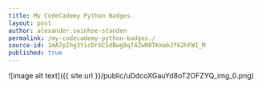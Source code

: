 ```yaml
---
title: My CodeCademy Python Badges.
layout: post
author: alexander.swinhoe-standen
permalink: /my-codecademy-python-badges./
source-id: 1mA7pIhg3YicDrXCSdBwg9qT4ZwN0TKmabJf62hFW1_M
published: true
---
```

![image alt text]({{ site.url }}/public/uDdcoXGauYd8oT2OFZYQ_img_0.png)

